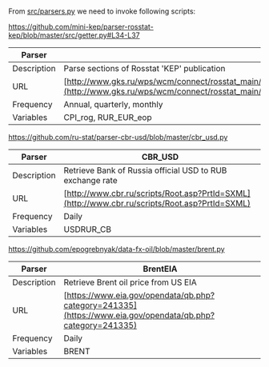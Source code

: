 # 

From [src/parsers.py](https://github.com/mini-kep/parsers/blob/master/src/parsers.py) we need to invoke following scripts:

<https://github.com/mini-kep/parser-rosstat-kep/blob/master/src/getter.py#L34-L37>

| Parser | RosstatKEP |
| ------ | ---------- |
| Description | Parse sections of Rosstat 'KEP' publication |
| URL | [http://www.gks.ru/wps/wcm/connect/rosstat_main/rosstat/ru/st...](http://www.gks.ru/wps/wcm/connect/rosstat_main/rosstat/ru/statistics/publications/catalog/doc_1140080765391) |
| Frequency | Annual, quarterly, monthly |
| Variables | CPI_rog, RUR_EUR_eop |


<https://github.com/ru-stat/parser-cbr-usd/blob/master/cbr_usd.py>

| Parser | CBR_USD |
| ------ | ------- |
| Description | Retrieve Bank of Russia official USD to RUB exchange rate |
| URL | [http://www.cbr.ru/scripts/Root.asp?PrtId=SXML](http://www.cbr.ru/scripts/Root.asp?PrtId=SXML) |
| Frequency | Daily |
| Variables | USDRUR_CB |

<https://github.com/epogrebnyak/data-fx-oil/blob/master/brent.py>

| Parser | BrentEIA |
| ------ | -------- |
| Description | Retrieve Brent oil price from US EIA |
| URL | [https://www.eia.gov/opendata/qb.php?category=241335](https://www.eia.gov/opendata/qb.php?category=241335) |
| Frequency | Daily |
| Variables | BRENT |
